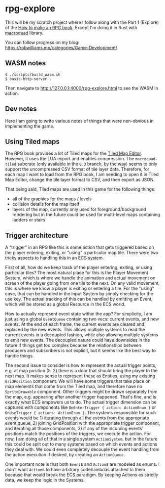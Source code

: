 # rpg-explore

This will be my scratch project where I follow along with the Part 1 (Explore) of the [How to make an RPG book](http://howtomakeanrpg.com/a/how-to-make-an-rpg-release.html).
Except I'm doing it in Rust with [macroquad](https://github.com/not-fl3/macroquad) library.

You can follow progress on my blog: https://robwilliams.me/categories/Game-Development/

## WASM notes

```
$ ./scripts/build_wasm.sh
$ basic-http-server .
```

Then navigate to http://127.0.0.1:4000/rpg-explore.html to see the WASM in action.

## Dev notes

Here I am going to write various notes of things that were non-obvious in implementing the game.

## Using Tiled maps

The RPG book provides a lot of Tiled maps for the [Tiled Map Editor](https://www.mapeditor.org/). However, it uses the LUA export and enables compression. The `macroquad-tiled` subcrate
(only available in the `0.3` branch, by the way) seems to only support the uncompressed CSV format of tile layer data. Therefore, for each map I want to load from the RPG book, I am needing
to open it in Tiled Map Editor, change the tile layer format to CSV, and then export as JSON.

That being said, Tiled maps are used in this game for the following things:
- all of the graphics for the maps / levels
- collision details for the map itself
- layers of the map, currently only used for foreground/background rendering but in the future could be used for multi-level maps containing ladders or stairs

## Trigger architecture

A "trigger" in an RPG like this is some action that gets triggered based on the player entering, exiting, or "using" a particular map tile. There were two tricky aspects to handling this in an ECS system.

First of all, how do we keep track of the player entering, exiting, or using particular tiles? The most natural place for this is the Player Movement System, which is where we handle the animation and actual movement on screen of the player going from one tile to the next. On any valid movement, this is where we know a player is exiting or entering a tile. For the "using" case, that can be handled in the Input System by simply checking for the use key. The actual tracking of this can be handled by emitting an Event, which will be stored as a global Resource in the ECS world.

How to actually represent event state within the app? For simplicity, I am just using a global `EventQueue` containing two vecs: current events, and new events. At the end of each frame, the current events are cleared and replaced by the new events. This allows multiple systems to read the current events in a decoupled fashion, while also allowing multiple systems to emit new events. The decoupled nature could have downsides in the future if things get too complex because the relationships between producers and subscribers is not explicit, but it seems like the best way to handle things.

The second issue to consider is how to represent the actual trigger points, e.g. at map position (5, 2) there is a door that should bring the player to the next map. It makes sense to represent these as Entities, using my existing `GridPosition` component. We will have some triggers that take place on map elements that come from the Tiled map, and therefore have no `SpriteDrawable` component. Other triggers might be drawn separately from the map, e.g. appearing after another trigger happened. That's fine, and is exactly what ECS empowers us to do. The actual trigger dimension can be captured with components like `OnEnterTrigger { action: ActionEnum }` or `OnUseTrigger { actions: ActionEnum }`. The systems responsible for such events would be 1) iterating through all the events from the appropriate event queue, 2) joining GridPosition with the appropriate trigger component, and iterating all those components, 3) if any of the incoming events' positions match the positions of the triggers, we execute the action. For now, I am doing all of that in a single system `ActionSystem`, but in the future this could be split out to many systems based on which events and actions they deal with. We could even completely decouple the event handling from the action execution if desired, by creating an `ActionQueue`.

One important note is that both `Event`s and `Action`s are modeled as enums. I didn't want `Action`s to have arbitrary code/lambdas attached to them because that would break the ECS paradigm. By keeping Actions as strictly data, we keep the logic in the Systems.